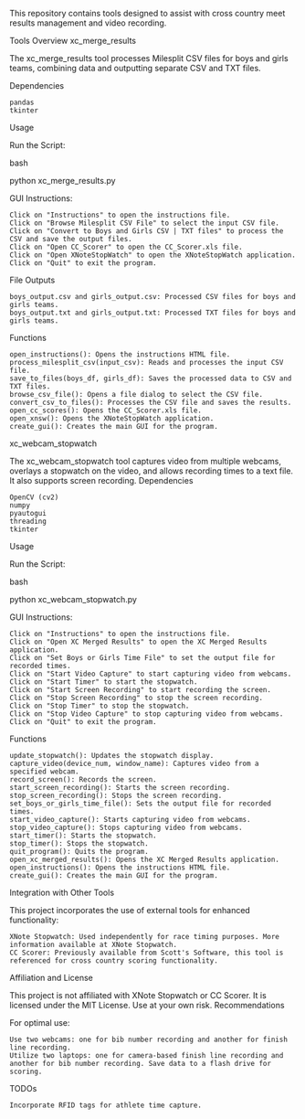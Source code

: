 This repository contains tools designed to assist with cross country meet results management and video recording.

Tools Overview
xc_merge_results

The xc_merge_results tool processes Milesplit CSV files for boys and girls teams, combining data and outputting separate CSV and TXT files.

Dependencies

    pandas
    tkinter

Usage

Run the Script:

bash

python xc_merge_results.py

GUI Instructions:

    Click on "Instructions" to open the instructions file.
    Click on "Browse Milesplit CSV File" to select the input CSV file.
    Click on "Convert to Boys and Girls CSV | TXT files" to process the CSV and save the output files.
    Click on "Open CC_Scorer" to open the CC_Scorer.xls file.
    Click on "Open XNoteStopWatch" to open the XNoteStopWatch application.
    Click on "Quit" to exit the program.

File Outputs

    boys_output.csv and girls_output.csv: Processed CSV files for boys and girls teams.
    boys_output.txt and girls_output.txt: Processed TXT files for boys and girls teams.

Functions

    open_instructions(): Opens the instructions HTML file.
    process_milesplit_csv(input_csv): Reads and processes the input CSV file.
    save_to_files(boys_df, girls_df): Saves the processed data to CSV and TXT files.
    browse_csv_file(): Opens a file dialog to select the CSV file.
    convert_csv_to_files(): Processes the CSV file and saves the results.
    open_cc_scores(): Opens the CC_Scorer.xls file.
    open_xnsw(): Opens the XNoteStopWatch application.
    create_gui(): Creates the main GUI for the program.

xc_webcam_stopwatch

The xc_webcam_stopwatch tool captures video from multiple webcams, overlays a stopwatch on the video, and allows recording times to a text file. It also supports screen recording.
Dependencies

    OpenCV (cv2)
    numpy
    pyautogui
    threading
    tkinter

Usage

Run the Script:

bash

python xc_webcam_stopwatch.py

GUI Instructions:

    Click on "Instructions" to open the instructions file.
    Click on "Open XC Merged Results" to open the XC Merged Results application.
    Click on "Set Boys or Girls Time File" to set the output file for recorded times.
    Click on "Start Video Capture" to start capturing video from webcams.
    Click on "Start Timer" to start the stopwatch.
    Click on "Start Screen Recording" to start recording the screen.
    Click on "Stop Screen Recording" to stop the screen recording.
    Click on "Stop Timer" to stop the stopwatch.
    Click on "Stop Video Capture" to stop capturing video from webcams.
    Click on "Quit" to exit the program.

Functions

    update_stopwatch(): Updates the stopwatch display.
    capture_video(device_num, window_name): Captures video from a specified webcam.
    record_screen(): Records the screen.
    start_screen_recording(): Starts the screen recording.
    stop_screen_recording(): Stops the screen recording.
    set_boys_or_girls_time_file(): Sets the output file for recorded times.
    start_video_capture(): Starts capturing video from webcams.
    stop_video_capture(): Stops capturing video from webcams.
    start_timer(): Starts the stopwatch.
    stop_timer(): Stops the stopwatch.
    quit_program(): Quits the program.
    open_xc_merged_results(): Opens the XC Merged Results application.
    open_instructions(): Opens the instructions HTML file.
    create_gui(): Creates the main GUI for the program.

Integration with Other Tools

This project incorporates the use of external tools for enhanced functionality:

    XNote Stopwatch: Used independently for race timing purposes. More information available at XNote Stopwatch.
    CC Scorer: Previously available from Scott's Software, this tool is referenced for cross country scoring functionality.

Affiliation and License

This project is not affiliated with XNote Stopwatch or CC Scorer. It is licensed under the MIT License. Use at your own risk.
Recommendations

For optimal use:

    Use two webcams: one for bib number recording and another for finish line recording.
    Utilize two laptops: one for camera-based finish line recording and another for bib number recording. Save data to a flash drive for scoring.

TODOs

    Incorporate RFID tags for athlete time capture.
